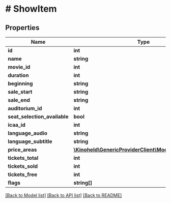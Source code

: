 # # ShowItem

## Properties

Name | Type | Description | Notes
------------ | ------------- | ------------- | -------------
**id** | **int** |  |
**name** | **string** |  |
**movie_id** | **int** |  |
**duration** | **int** |  |
**beginning** | **string** |  |
**sale_start** | **string** |  |
**sale_end** | **string** |  |
**auditorium_id** | **int** |  |
**seat_selection_available** | **bool** |  |
**icaa_id** | **int** |  |
**language_audio** | **string** |  |
**language_subtitle** | **string** |  |
**price_areas** | [**\Kinoheld\GenericProviderClient\Model\PriceAreaItem[]**](PriceAreaItem.md) |  |
**tickets_total** | **int** |  | [optional]
**tickets_sold** | **int** |  | [optional]
**tickets_free** | **int** |  | [optional]
**flags** | **string[]** |  | [optional]

[[Back to Model list]](../../README.md#models) [[Back to API list]](../../README.md#endpoints) [[Back to README]](../../README.md)

